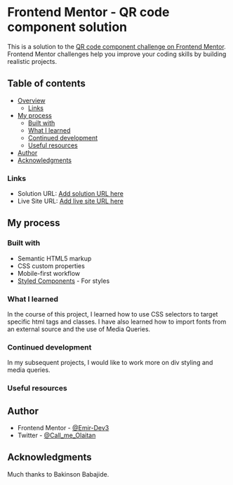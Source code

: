 # Frontend Mentor - QR code component solution

This is a solution to the [QR code component challenge on Frontend Mentor](https://www.frontendmentor.io/challenges/qr-code-component-iux_sIO_H). Frontend Mentor challenges help you improve your coding skills by building realistic projects. 

## Table of contents

- [Overview](#overview)
  - [Links](#links)
- [My process](#my-process)
  - [Built with](#built-with)
  - [What I learned](#what-i-learned)
  - [Continued development](#continued-development)
  - [Useful resources](#useful-resources)
- [Author](#author)
- [Acknowledgments](#acknowledgments)



### Links

- Solution URL: [Add solution URL here](https://your-solution-url.com)
- Live Site URL: [Add live site URL here](https://your-live-site-url.com)

## My process

### Built with

- Semantic HTML5 markup
- CSS custom properties
- Mobile-first workflow
- [Styled Components](https://styled-components.com/) - For styles


### What I learned

In the course of this project, I learned how to use CSS selectors to target specific html tags and classes. I have also learned how to import fonts from an external source and the use of Media Queries.

### Continued development

In my subsequent projects, I would like to work more on div styling and media queries.

### Useful resources

## Author

- Frontend Mentor - [@Emir-Dev3](https://www.frontendmentor.io/profile/Emir-Dev3)
- Twitter - [@Call_me_Olaitan](https://www.twitter.com/Call_me_Olaitan)

## Acknowledgments

Much thanks to Bakinson Babajide.
